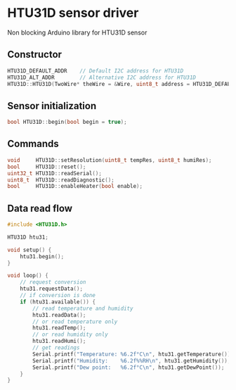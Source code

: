 # HTU31D sensor driver
Non blocking Arduino library for HTU31D sensor

## Constructor
````c++
HTU31D_DEFAULT_ADDR    // Default I2C address for HTU31D
HTU31D_ALT_ADDR        // Alternative I2C address for HTU31D
HTU31D::HTU31D(TwoWire* theWire = &Wire, uint8_t address = HTU31D_DEFAULT_ADDR);
````
## Sensor initialization
````c++
bool HTU31D::begin(bool begin = true);
````
## Commands
````c++
void     HTU31D::setResolution(uint8_t tempRes, uint8_t humiRes);
bool     HTU31D::reset();
uint32_t HTU31D::readSerial();
uint8_t  HTU31D::readDiagnostic();
bool     HTU31D::enableHeater(bool enable);
````
## Data read flow

````c++
#include <HTU31D.h>

HTU31D htu31;

void setup() {
    htu31.begin();
}

void loop() {
    // request conversion
    htu31.requestData();
    // if conversion is done
    if (htu31.available()) {
        // read temperature and humidity
        htu31.readData();
        // or read temperature only
        htu31.readTemp();
        // or read humidity only
        htu31.readHumi();
        // get readings
        Serial.printf("Temperature: %6.2f°C\n", htu31.getTemperature());
        Serial.printf("Humidity:    %6.2f%%RH\n", htu31.getHumidity());
        Serial.printf("Dew point:   %6.2f°C\n", htu31.getDewPoint());
    }
}
````